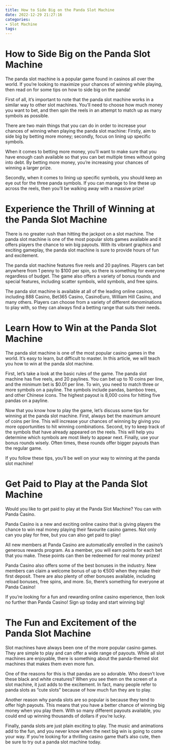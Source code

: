 ```yaml
---
title: How to Side Big on the Panda Slot Machine
date: 2022-12-29 21:27:16
categories:
- Slot Machine
tags:
---
```



#  How to Side Big on the Panda Slot Machine

The panda slot machine is a popular game found in casinos all over the world. If you’re looking to maximize your chances of winning while playing, then read on for some tips on how to side big on the panda!

First of all, it’s important to note that the panda slot machine works in a similar way to other slot machines. You’ll need to choose how much money you want to bet, and then spin the reels in an attempt to match up as many symbols as possible.

There are two main things that you can do in order to increase your chances of winning when playing the panda slot machine: Firstly, aim to side big by betting more money; secondly, focus on lining up specific symbols.

When it comes to betting more money, you’ll want to make sure that you have enough cash available so that you can bet multiple times without going into debt. By betting more money, you’re increasing your chances of winning a larger prize.

Secondly, when it comes to lining up specific symbols, you should keep an eye out for the three panda symbols. If you can manage to line these up across the reels, then you’ll be walking away with a massive prize!

#  Experience the Thrill of Winning at the Panda Slot Machine

There is no greater rush than hitting the jackpot on a slot machine. The panda slot machine is one of the most popular slots games available and it offers players the chance to win big payouts. With its vibrant graphics and exciting gameplay, the panda slot machine is sure to provide hours of fun and excitement.

The panda slot machine features five reels and 20 paylines. Players can bet anywhere from 1 penny to $100 per spin, so there is something for everyone regardless of budget. The game also offers a variety of bonus rounds and special features, including scatter symbols, wild symbols, and free spins.

The panda slot machine is available at all of the leading online casinos, including 888 Casino, Bet365 Casino, CasinoEuro, William Hill Casino, and many others. Players can choose from a variety of different denominations to play with, so they can always find a betting range that suits their needs.

#  Learn How to Win at the Panda Slot Machine

The panda slot machine is one of the most popular casino games in the world. It’s easy to learn, but difficult to master. In this article, we will teach you how to win at the panda slot machine.

First, let’s take a look at the basic rules of the game. The panda slot machine has five reels, and 20 paylines. You can bet up to 10 coins per line, and the minimum bet is $0.01 per line. To win, you need to match three or more symbols on a payline. The symbols include pandas, bamboo trees, and other Chinese icons. The highest payout is 8,000 coins for hitting five pandas on a payline.

Now that you know how to play the game, let’s discuss some tips for winning at the panda slot machine. First, always bet the maximum amount of coins per line. This will increase your chances of winning by giving you more opportunities to hit winning combinations. Second, try to keep track of the symbols that have already appeared on the reels. This will help you determine which symbols are most likely to appear next. Finally, use your bonus rounds wisely. Often times, these rounds offer bigger payouts than the regular game.

If you follow these tips, you’ll be well on your way to winning at the panda slot machine!

#  Get Paid to Play at the Panda Slot Machine

Would you like to get paid to play at the Panda Slot Machine? You can with Panda Casino.

Panda Casino is a new and exciting online casino that is giving players the chance to win real money playing their favourite casino games. Not only can you play for free, but you can also get paid to play!

All new members at Panda Casino are automatically enrolled in the casino’s generous rewards program. As a member, you will earn points for each bet that you make. These points can then be redeemed for real money prizes!

Panda Casino also offers some of the best bonuses in the industry. New members can claim a welcome bonus of up to €500 when they make their first deposit. There are also plenty of other bonuses available, including reload bonuses, free spins, and more. So, there’s something for everyone at Panda Casino!

If you’re looking for a fun and rewarding online casino experience, then look no further than Panda Casino! Sign up today and start winning big!

#  The Fun and Excitement of the Panda Slot Machine

Slot machines have always been one of the more popular casino games. They are simple to play and can offer a wide range of payouts. While all slot machines are enjoyable, there is something about the panda-themed slot machines that makes them even more fun.

One of the reasons for this is that pandas are so adorable. Who doesn’t love these black and white creatures? When you see them on the screen of a slot machine, it just adds to the excitement. In fact, many people refer to panda slots as “cute slots” because of how much fun they are to play.

Another reason why panda slots are so popular is because they tend to offer high payouts. This means that you have a better chance of winning big money when you play them. With so many different payouts available, you could end up winning thousands of dollars if you’re lucky.

Finally, panda slots are just plain exciting to play. The music and animations add to the fun, and you never know when the next big win is going to come your way. If you’re looking for a thrilling casino game that’s also cute, then be sure to try out a panda slot machine today.